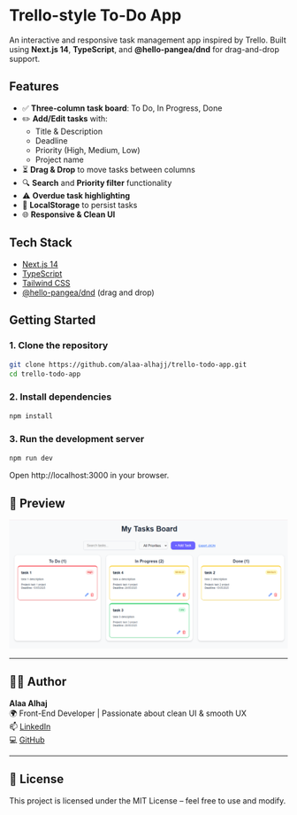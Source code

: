 # Trello-style To-Do App

An interactive and responsive task management app inspired by Trello. Built using **Next.js 14**, **TypeScript**, and **@hello-pangea/dnd** for drag-and-drop support.

## Features

- ✅ **Three-column task board**: To Do, In Progress, Done
- ✏️ **Add/Edit tasks** with:
  - Title & Description
  - Deadline
  - Priority (High, Medium, Low)
  - Project name
- ⏳ **Drag & Drop** to move tasks between columns
- 🔍 **Search** and **Priority filter** functionality
- ⚠️ **Overdue task highlighting**
- 💾 **LocalStorage** to persist tasks
- 🌐 **Responsive & Clean UI**

## Tech Stack

- [Next.js 14](https://nextjs.org/)
- [TypeScript](https://www.typescriptlang.org/)
- [Tailwind CSS](https://tailwindcss.com/)
- [@hello-pangea/dnd](https://github.com/hello-pangea/dnd) (drag and drop)

## Getting Started

### 1. Clone the repository

```bash
git clone https://github.com/alaa-alhajj/trello-todo-app.git
cd trello-todo-app
```

### 2. Install dependencies
```bash
npm install
```


### 3. Run the development server
```bash
npm run dev
```
Open http://localhost:3000 in your browser.


## 📸 Preview
![TODO Preview](./public/images/preview.png)

---

## 👩‍💻 Author

**Alaa Alhaj**  
🌍 Front-End Developer | Passionate about clean UI & smooth UX  
📫 [LinkedIn](https://www.linkedin.com/in/alaa-alhaj/)  
💻 [GitHub](https://github.com/alaa-alhajj/)

---

## 📄 License

This project is licensed under the MIT License – feel free to use and modify.
